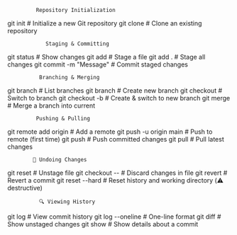              Repository Initialization
             
git init                  # Initialize a new Git repository
git clone <url>              # Clone an existing repository

                Staging & Committing
                
 git status                   # Show changes
git add <file>               # Stage a file
git add .                    # Stage all changes
git commit -m "Message"      # Commit staged changes

              Branching & Merging

git branch                   # List branches
git branch <name>            # Create new branch
git checkout <name>          # Switch to branch
git checkout -b <name>       # Create & switch to new branch
git merge <branch>           # Merge a branch into current

             Pushing & Pulling

git remote add origin <url>  # Add a remote
git push -u origin main      # Push to remote (first time)
git push                     # Push committed changes
git pull                     # Pull latest changes
      
            🧹 Undoing Changes

git reset <file>             # Unstage file
git checkout -- <file>       # Discard changes in file
git revert <commit>          # Revert a commit
git reset --hard <commit>    # Reset history and working directory (⚠️ destructive)

              🔍 Viewing History

git log                      # View commit history
git log --oneline            # One-line format
git diff                     # Show unstaged changes
git show <commit>            # Show details about a commit
